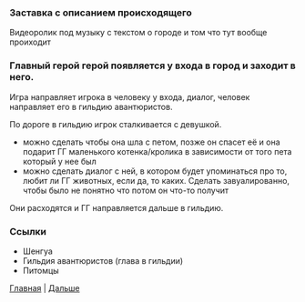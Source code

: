 ### Заставка с описанием происходящего

Видеоролик под музыку с текстом о городе и том что тут вообще проиходит

### Главный герой герой появляется у входа в город и заходит в него. 

Игра направляет игрока в человеку у входа, диалог, человек направляет его в гильдию авантюристов.

По дороге в гильдию игрок сталкивается с девушкой.
 - можно сделать чтобы она шла с петом, позже он спасет её и она подарит ГГ маленького котенка/кролика в зависимости от того пета который у нее был
 - можно сделать диалог с ней, в котором будет упоминаться про то, любит ли ГГ животных, если да, то каких. Сделать завуалированно, чтобы было не понятно что потом он что-то получит

Они расходятся и ГГ направляется дальше в гильдию.

### Ссылки
- Шенгуа
- Гильдия авантюристов (глава в гильдии)
- Питомцы

[Главная](../Story.md) | [Дальше](Part%202.md)